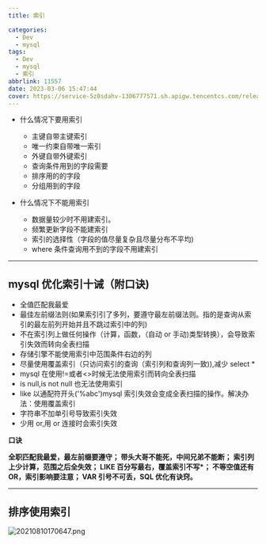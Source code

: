 ```yaml
---
title: 索引

categories:
  - Dev
  - mysql
tags:
  - Dev
  - mysql
  - 索引
abbrlink: 11557
date: 2023-03-06 15:47:44
cover: https://service-5z0sdahv-1306777571.sh.apigw.tencentcs.com/release/?uuid=5a85aa79d253439296c6ebcc2fdd116c
---
```


- 什么情况下要用索引

  - 主键自带主键索引
  - 唯一约束自带唯一索引
  - 外键自带外键索引
  - 查询条件用到的字段需要
  - 排序用的的字段
  - 分组用到的字段

- 什么情况下不能用索引

  - 数据量较少时不用建索引。
  - 频繁更新字段不能建索引
  - 索引的选择性（字段的值尽量复杂且尽量分布不平均)
  - where 条件查询用不到的字段不用建索引

---

## mysql 优化索引十诫（附口诀)

- 全值匹配我最爱
- 最佳左前缀法则(如果索引引了多列，要遵守最左前缀法则。指的是查询从索引的最左前列开始并且不跳过索引中的列)
- 不在索引列上做任何操作（计算，函数，（自动 or 手动)类型转换），会导致索引失效而转向全表扫描
- 存储引擎不能使用索引中范围条件右边的列
- 尽量使用覆盖索引（只访问索引的查询（索引列和查询列一致)),减少 select \*
- mysql 在使用!=或者<>时候无法使用索引而转向全表扫描
- is null,is not null 也无法使用索引
- like 以通配符开头('%abc')mysql 索引失效会变成全表扫描的操作。解决办法：使用覆盖索引
- 字符串不加单引号导致索引失效
- 少用 or,用 or 连接时会索引失效

**口诀**

**全职匹配我最爱，最左前缀要遵守；
带头大哥不能死，中间兄弟不能断；
索引列上少计算，范围之后全失效；
LIKE 百分写最右，覆盖索引不写\*；
不等空值还有 OR，索引影响要注意；
VAR 引号不可丢，SQL 优化有诀窍。**

---

## 排序使用索引

![20210810170647.png](https://s2.loli.net/2023/03/08/XNbQtFDHwzZEghV.png)